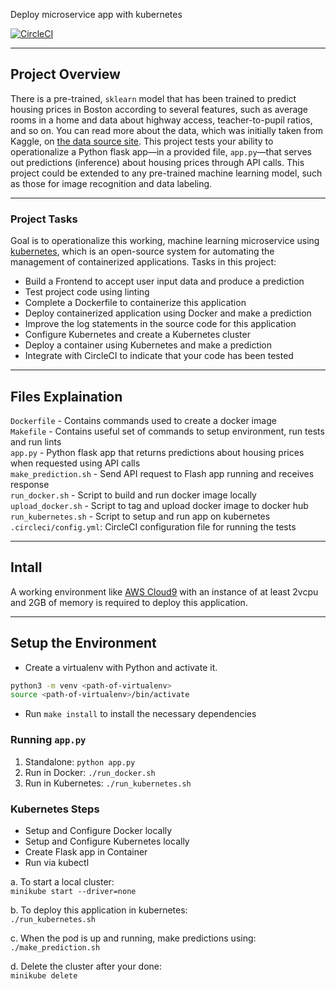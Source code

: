Deploy microservice app with kubernetes

[![CircleCI](https://dl.circleci.com/status-badge/img/gh/rishkov88/Operationalize-Machine-Learning-Microservice-API/tree/main.svg?style=svg)](https://dl.circleci.com/status-badge/redirect/gh/rishkov88/Operationalize-Machine-Learning-Microservice-API/tree/main)

---
## Project Overview

There is a pre-trained, `sklearn` model that has been trained to predict housing prices in Boston according to several features, such as average rooms in a home and data about highway access, teacher-to-pupil ratios, and so on. You can read more about the data, which was initially taken from Kaggle, on [the data source site](https://www.kaggle.com/c/boston-housing). This project tests your ability to operationalize a Python flask app—in a provided file, `app.py`—that serves out predictions (inference) about housing prices through API calls. This project could be extended to any pre-trained machine learning model, such as those for image recognition and data labeling.

---
### Project Tasks

Goal is to operationalize this working, machine learning microservice using [kubernetes](https://kubernetes.io/), which is an open-source system for automating the management of containerized applications. Tasks in this project:
* Build a Frontend to accept user input data and produce a prediction
* Test project code using linting
* Complete a Dockerfile to containerize this application
* Deploy containerized application using Docker and make a prediction
* Improve the log statements in the source code for this application
* Configure Kubernetes and create a Kubernetes cluster
* Deploy a container using Kubernetes and make a prediction
* Integrate with CircleCI to indicate that your code has been tested

---

## Files Explaination

`Dockerfile` - Contains commands used to create a docker image  
`Makefile` - Contains useful set of commands to setup environment, run tests and run lints  
`app.py` - Python flask app that returns predictions about housing prices when requested using API calls  
`make_prediction.sh` - Send API request to Flash app running and receives response  
`run_docker.sh` - Script to build and run docker image locally  
`upload_docker.sh` - Script to tag and upload docker image to docker hub  
`run_kubernetes.sh` - Script to setup and run app on kubernetes  
`.circleci/config.yml`: CircleCI configuration file for running the tests

---

## Intall

A working environment like [AWS Cloud9](https://us-east-1.console.aws.amazon.com/cloud9/home#) with an instance of at least 2vcpu and 2GB of memory is required to deploy this application.


---

## Setup the Environment

* Create a virtualenv with Python and activate it. 
```bash
python3 -m venv <path-of-virtualenv>
source <path-of-virtualenv>/bin/activate
```
* Run `make install` to install the necessary dependencies

### Running `app.py`

1. Standalone:  `python app.py`
2. Run in Docker:  `./run_docker.sh`
3. Run in Kubernetes:  `./run_kubernetes.sh`

### Kubernetes Steps

* Setup and Configure Docker locally
* Setup and Configure Kubernetes locally
* Create Flask app in Container
* Run via kubectl

a. To start a local cluster:  
`minikube start --driver=none`

b. To deploy this application in kubernetes:  
`./run_kubernetes.sh`

c. When the pod is up and running, make predictions using:  
`./make_prediction.sh`

d. Delete the cluster after your done:  
`minikube delete`
